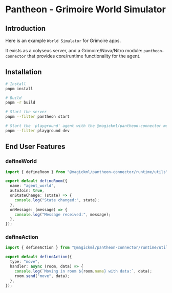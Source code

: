 # Pantheon - Grimoire World Simulator

## Introduction

Here is an example `World Simulator` for Grimoire apps.

It exists as a colyseus server, and a Grimoire/Nova/Nitro module: `pantheon-connector` that provides core/runtime functionality for the agent.

## Installation

```bash
# Install
pnpm install

# Build
pnpm -r build

# Start the server
pnpm --filter pantheon start

# Start the 'playground' agent with the @magickml/pantheon-connector module
pnpm --filter playground dev
```

## End User Features

### defineWorld

```typescript
import { defineRoom } from "@magickml/pantheon-connector/runtime/utils";

export default defineRoom({
  name: "agent_world",
  autoJoin: true,
  onStateChange: (state) => {
    console.log("State changed:", state);
  },
  onMessage: (message) => {
    console.log("Message received:", message);
  },
});
```

### defineAction

```typescript
import { defineAction } from "@magickml/pantheon-connector/runtime/utils";

export default defineAction({
  type: "move",
  handler: async (room, data) => {
    console.log(`Moving in room ${room.name} with data:`, data);
    room.send("move", data);
  },
});
```
